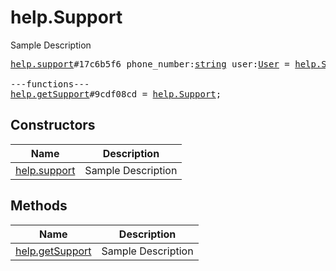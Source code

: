 # help.Support

Sample Description

<pre>
<a href="../constructor/help.support.md">help.support</a>#17c6b5f6 phone_number:<a href="../type/string.md">string</a> user:<a href="../type/User.md">User</a> = <a href="../type/help.Support.md">help.Support</a>;

---functions---
<a href="../method/help.getSupport.md">help.getSupport</a>#9cdf08cd = <a href="../type/help.Support.md">help.Support</a>;
</pre>

## Constructors

| Name | Description |
|------|-------------|
| [help.support](../constructor/help.support.md) | Sample Description |

## Methods

| Name | Description |
|------|-------------|
| [help.getSupport](../method/help.getSupport.md) | Sample Description |
